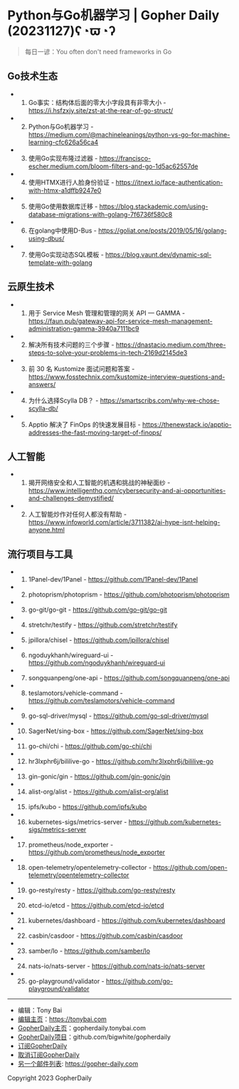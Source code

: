 # Python与Go机器学习 | Gopher Daily (20231127)ʕ◔ϖ◔ʔ

>每日一谚：You often don&#39;t need frameworks in Go

## Go技术生态


- 1. Go事实：结构体后面的零大小字段具有非零大小 - https://i.hsfzxjy.site/zst-at-the-rear-of-go-struct/

- 2. Python与Go机器学习 - https://medium.com/@machineleanings/python-vs-go-for-machine-learning-cfc626a56ca4

- 3. 使用Go实现布隆过滤器 - https://francisco-escher.medium.com/bloom-filters-and-go-1d5ac62557de

- 4. 使用HTMX进行人脸身份验证 - https://itnext.io/face-authentication-with-htmx-a1dffb9247e0

- 5. 使用Go使用数据库迁移 - https://blog.stackademic.com/using-database-migrations-with-golang-7f6736f580c8

- 6. 在golang中使用D-Bus - https://goliat.one/posts/2019/05/16/golang-using-dbus/

- 7. 使用Go实现动态SQL模板 - https://blog.vaunt.dev/dynamic-sql-template-with-golang


## 云原生技术


- 1. 用于 Service Mesh 管理和管理的网关 API — GAMMA - https://faun.pub/gateway-api-for-service-mesh-management-administration-gamma-3940a7111bc9

- 2. 解决所有技术问题的三个步骤 - https://dnastacio.medium.com/three-steps-to-solve-your-problems-in-tech-2169d2145de3

- 3. 前 30 名 Kustomize 面试问题和答案 - https://www.fosstechnix.com/kustomize-interview-questions-and-answers/

- 4. 为什么选择Scylla DB？ - https://smartscribs.com/why-we-chose-scylla-db/

- 5. Apptio 解决了 FinOps 的快速发展目标 - https://thenewstack.io/apptio-addresses-the-fast-moving-target-of-finops/


## 人工智能


- 1. 揭开网络安全和人工智能的机遇和挑战的神秘面纱 - https://www.intelligenthq.com/cybersecurity-and-ai-opportunities-and-challenges-demystified/

- 2. 人工智能炒作对任何人都没有帮助 - https://www.infoworld.com/article/3711382/ai-hype-isnt-helping-anyone.html


## 流行项目与工具


- 1. 1Panel-dev/1Panel - https://github.com/1Panel-dev/1Panel

- 2. photoprism/photoprism - https://github.com/photoprism/photoprism

- 3. go-git/go-git - https://github.com/go-git/go-git

- 4. stretchr/testify - https://github.com/stretchr/testify

- 5. jpillora/chisel - https://github.com/jpillora/chisel

- 6. ngoduykhanh/wireguard-ui - https://github.com/ngoduykhanh/wireguard-ui

- 7. songquanpeng/one-api - https://github.com/songquanpeng/one-api

- 8. teslamotors/vehicle-command - https://github.com/teslamotors/vehicle-command

- 9. go-sql-driver/mysql - https://github.com/go-sql-driver/mysql

- 10. SagerNet/sing-box - https://github.com/SagerNet/sing-box

- 11. go-chi/chi - https://github.com/go-chi/chi

- 12. hr3lxphr6j/bililive-go - https://github.com/hr3lxphr6j/bililive-go

- 13. gin-gonic/gin - https://github.com/gin-gonic/gin

- 14. alist-org/alist - https://github.com/alist-org/alist

- 15. ipfs/kubo - https://github.com/ipfs/kubo

- 16. kubernetes-sigs/metrics-server - https://github.com/kubernetes-sigs/metrics-server

- 17. prometheus/node_exporter - https://github.com/prometheus/node_exporter

- 18. open-telemetry/opentelemetry-collector - https://github.com/open-telemetry/opentelemetry-collector

- 19. go-resty/resty - https://github.com/go-resty/resty

- 20. etcd-io/etcd - https://github.com/etcd-io/etcd

- 21. kubernetes/dashboard - https://github.com/kubernetes/dashboard

- 22. casbin/casdoor - https://github.com/casbin/casdoor

- 23. samber/lo - https://github.com/samber/lo

- 24. nats-io/nats-server - https://github.com/nats-io/nats-server

- 25. go-playground/validator - https://github.com/go-playground/validator


----

- 编辑：Tony Bai
- [编辑主页](https://tonybai.com)：https://tonybai.com
- [GopherDaily主页](https://gopherdaily.tonybai.com)：gopherdaily.tonybai.com
- [GopherDaily项目](https://github.com/bigwhite/gopherdaily)：github.com/bigwhite/gopherdaily
- [订阅GopherDaily](https://gopherdaily.tonybai.com/subscribe)
- [取消订阅GopherDaily](https://gopherdaily.tonybai.com/unsubscribe)
- [另一个邮件列表](https://gopher-daily.com): https://gopher-daily.com

Copyright 2023 GopherDaily
